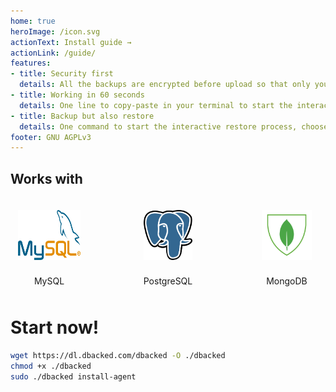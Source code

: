 ```yaml
---
home: true
heroImage: /icon.svg
actionText: Install guide →
actionLink: /guide/
features:
- title: Security first
  details: All the backups are encrypted before upload so that only you can decrypt them. The files are tested before sending and the uploaded file integrity is checked.
- title: Working in 60 seconds
  details: One line to copy-paste in your terminal to start the interactive install process. No configuration editing needed, everything is asked and tested live.
- title: Backup but also restore
  details: One command to start the interactive restore process, choose your backup from the list and let DBacked stream it back to your database.
footer: GNU AGPLv3
---
```


## Works with

<div class="columns compatible-with-logos-container">
  <div class="compatible-with-logo-container">
    <img src="./media/mysql.svg" class="compatible-with-logo vertical-logo">
    <p>MySQL</p>
  </div>
  <div class="compatible-with-logo-container">
    <img src="./media/postgresql.svg" class="compatible-with-logo vertical-logo">
    <p>PostgreSQL</p>
  </div>
  <div class="compatible-with-logo-container">
    <img src="./media/mongodb.svg" class="compatible-with-logo vertical-logo">
    <p>MongoDB</p>
  </div>
</div>


# Start now!

```bash
wget https://dl.dbacked.com/dbacked -O ./dbacked
chmod +x ./dbacked
sudo ./dbacked install-agent
```

<script>
  export default {
    mounted () {
      // asciinema embedded player

(function() {
  function insertAfter(referenceNode, newNode) {
    referenceNode.parentNode.insertBefore(newNode, referenceNode.nextSibling);
  }

  function params(container, script) {
    function format(name) {
      var value = script.getAttribute('data-' + name);
      if (value) {
        return name + '=' + value;
      }
    }

    var options = ['size', 'speed', 'autoplay', 'loop', 'theme', 't', 'preload', 'cols', 'rows'];

    return '?' + options.map(format).filter(Boolean).join('&');
  }

  function insertPlayer(script) {
    // do not insert player if there's one already associated with this script
    if (script.dataset.player) {
      return;
    }

    var apiHost = 'https://asciinema.org';

    var asciicastId = script.id.split('-')[1];

    var container = document.createElement('div');
    container.id = "asciicast-container-" + asciicastId;
    container.className = 'asciicast';
    container.style.display = 'block';
    container.style.float = 'none';
    container.style.overflow = 'hidden';
    container.style.padding = 0;
    container.style.margin = '20px auto';

    insertAfter(script, container);

    var iframe = document.createElement('iframe');
    iframe.src = apiHost + "/a/" + asciicastId + '/embed' + params(container, script);
    iframe.id = "asciicast-iframe-" + asciicastId;
    iframe.name = "asciicast-iframe-" + asciicastId;
    iframe.scrolling = "no";
    iframe.setAttribute('allowFullScreen', 'true');
    iframe.style.overflow = "hidden";
    iframe.style.margin = 0;
    iframe.style.border = 0;
    iframe.style.display = "inline-block";
    iframe.style.width = "100%";
    iframe.style.float = "none";
    iframe.style.visibility = "hidden";
    iframe.onload = function() { this.style.visibility = 'visible' };

    container.appendChild(iframe);

    function receiveSize(e) {
      if (e.origin === apiHost) {
        var name = e.data[0];
        var data  = e.data[1];
        var iframeWindow = iframe.contentWindow || iframe;

        if (e.source == iframeWindow && name == 'asciicast:size') {
          iframe.style.width  = '' + data.width + 'px';
          iframe.style.height = '' + data.height + 'px';
          container.style.width  = '' + data.width + 'px';
          container.style.height = '' + data.height + 'px';
        }
      }
    }

    window.addEventListener("message", receiveSize, false);

    script.dataset.player = container;
  }

  var scripts = document.querySelectorAll("div[id^='asciicast-']");
  [].forEach.call(scripts, insertPlayer);
})();
    }
  }
</script>

<div id="asciicast-CEMkb0yQituoE21tz3KDohyH3"></div>


<style>
.compatible-with-logos-container {
  display: flex;
  justify-content: space-between;
  width: 500px;
  max-width: 100%;
  margin: auto;
}
.compatible-with-logo-container {
  display: flex;
  flex-direction: column;
  align-items: center;
  justify-content: center;
  margin: 10px 10px;
  width: 100px;
  transform: translate3d(0,0,0);
  transition: 0.5s all ease;
}
.compatible-with-logo-container:hover {
  transform: translate3d(0,-5px,0);
}

.compatible-with-logo {
  flex: 1;
  max-height: 60px;
  margin: 10px 0;
}
.vertical-logo {
  max-height: 80px;
}

.compatible-with-logo-container p {
  margin: 15px 0 0 0;
}
</style>